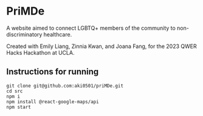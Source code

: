 # PriMDe
A website aimed to connect LGBTQ+ members of the community to non-discriminatory healthcare.

Created with Emily Liang, Zinnia Kwan, and Joana Fang, for the 2023 QWER Hacks Hackathon at UCLA.

## Instructions for running

```
git clone git@github.com:aki0501/priMDe.git
cd src
npm i
npm install @react-google-maps/api
npm start
```
